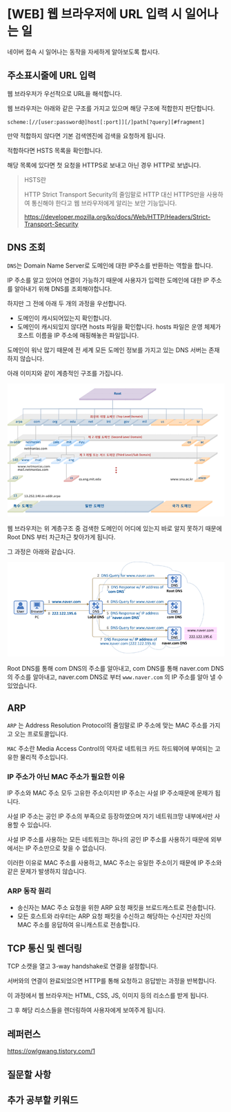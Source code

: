 # [WEB] 웹 브라우저에 URL 입력 시 일어나는 일

네이버 접속 시 일어나는 동작을 자세하게 알아보도록 합시다.

## 주소표시줄에 URL 입력

웹 브라우저가 우선적으로 URL을 해석합니다.

웹 브라우저는 아래와 같은 구조를 가지고 있으며 해당 구조에 적합한지 판단합니다.

````
scheme:[//[user:password@]host[:port]][/]path[?query][#fragment]
````



만약 적합하지 않다면 기본 검색엔진에 검색을 요청하게 됩니다.

적합하다면 HSTS 목록을 확인합니다.

해당 목록에 있다면 첫 요청을 HTTPS로 보내고 아닌 경우 HTTP로 보냅니다.

> HSTS란
>
> HTTP Strict Transport Security의 줄임말로 HTTP 대신 HTTPS만을 사용하여 통신해야 한다고 웹 브라우저에게 알리는 보안 기능입니다.
>
> https://developer.mozilla.org/ko/docs/Web/HTTP/Headers/Strict-Transport-Security



## DNS 조회

`DNS`는 Domain Name Server로 도메인에 대한 IP주소를 반환하는 역할을 합니다.

IP 주소를 알고 있어야 연결이 가능하기 때문에 사용자가 입력한 도메인에 대한 IP 주소를 알아내기 위해 DNS를 조회해야합니다.

하지만 그 전에 아래 두 개의 과정을 우선합니다.

* 도메인이 캐시되어있는지 확인합니다. 
* 도메인이 캐시되있지 않다면 hosts 파일을 확인합니다. hosts 파일은 운영 체제가 호스트 이름을 IP 주소에 매핑해놓은 파일입니다.





도메인이 워낙 많기 때문에 전 세계 모든 도메인 정보를 가지고 있는 DNS 서버는 존재하지 않습니다.

아래 이미지와 같이 계층적인 구조를 가집니다.



![img](../images/WEB/07_DNS.png)





웹 브라우저는 위 계층구조 중 검색한 도메인이 어디에 있는지 바로 알지 못하기 때문에 Root DNS 부터 차근차근 찾아가게 됩니다.

그 과정은 아래와 같습니다.

![img](../images/WEB/07_DNS2.png)

Root DNS를 통해 com DNS의 주소를 알아내고, com DNS를 통해 naver.com DNS의 주소를 알아내고, naver.com DNS로 부터 `www.naver.com` 의 IP 주소를 알아 낼 수 있었습니다.





## ARP

`ARP` 는 Address Resolution Protocol의 줄임말로 IP 주소에 맞는 MAC 주소를 가지고 오는 프로토콜입니다.

`MAC` 주소란 Media Access Control의 약자로 네트워크 카드 하드웨어에 부여되는 고유한 물리적 주소입니다.





### IP 주소가 아닌 MAC 주소가 필요한 이유

IP 주소와 MAC 주소 모두 고유한 주소이지만 IP 주소는 사설 IP 주소때문에 문제가 됩니다.

사설 IP 주소는 공인 IP 주소의 부족으로 등장하였으며 자기 네트워크망 내부에서만 사용할 수 있습니다.

사설 IP 주소를 사용하는 모든 네트워크는 하나의 공인 IP 주소를 사용하기 때문에 외부에서는 IP 주소만으로 찾을 수 없습니다.

이러한 이유로 MAC 주소를 사용하고, MAC 주소는 유일한 주소이기 때문에 IP 주소와 같은 문제가 발생하지 않습니다.



### ARP 동작 원리

* 송신자는 MAC 주소 요청을 위한 ARP 요청 패킷을 브로드캐스트로 전송합니다. 
* 모든 호스트와 라우터는 ARP 요청 패킷을 수신하고 해당하는 수신지만 자신의 MAC 주소를 응답하여 유니캐스트로 전송합니다.





## TCP 통신 및 렌더링

TCP 소캣을 열고 3-way handshake로 연결을 설정합니다.

서버와의 연결이 완료되었으면 HTTP를 통해 요청하고 응답받는 과정을 반복합니다. 

이 과정에서 웹 브라우저는 HTML, CSS, JS, 이미지 등의 리소스를 받게 됩니다.

그 후 해당 리소스들을 렌더링하여 사용자에게 보여주게 됩니다.











## 레퍼런스

https://owlgwang.tistory.com/1



## 질문할 사항



## 추가 공부할 키워드

